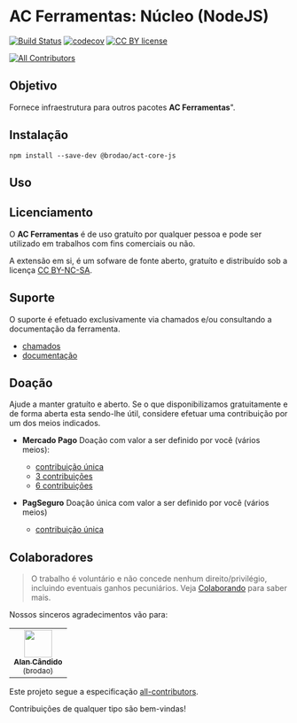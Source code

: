 # AC Ferramentas: Núcleo (NodeJS)

[![Build Status](https://travis-ci.org/brodao/act-core-js.svg?branch=master)](https://www.travis-ci.org/github/brodao/act-core-js)
[![codecov](https://codecov.io/gh/brodao/act-core-js/branch/master/graph/badge.svg)](https://codecov.io/gh/brodao/act-core-js)
[![CC BY license](https://img.shields.io/badge/license-CC%20BY-%2327ad79)](https://creativecommons.org/licenses/by/4.0/)

<!-- ALL-CONTRIBUTORS-BADGE:START - Do not remove or modify this section -->
[![All Contributors](https://img.shields.io/badge/all_contributors-1-orange.svg?style=flat-square)](#contributors)
<!-- ALL-CONTRIBUTORS-BADGE:END -->

## Objetivo

Fornece infraestrutura para outros pacotes **AC Ferramentas**".

## Instalação

```terminal
npm install --save-dev @brodao/act-core-js
```

## Uso

## Licenciamento

O **AC Ferramentas** é de uso gratuíto por qualquer pessoa e pode ser utilizado em trabalhos com fins comerciais ou não.

A extensão em si, é um sofware de fonte aberto, gratuíto e distribuí­do sob a licença [CC BY-NC-SA](LICENSE).

## Suporte

O suporte é efetuado exclusivamente via chamados e/ou consultando a documentação da ferramenta.

-   [chamados](https://github.com/brodao/act-core-js/issues?status=new&status=open)
-   [documentação](https://github.com/brodao/act-core-js/wiki/)

## Doação

Ajude a manter gratuíto e aberto. Se o que disponibilizamos gratuitamente e de forma aberta esta sendo-lhe útil, considere efetuar uma contribuição por um dos meios indicados.

-   **Mercado Pago** Doação com valor a ser definido por você (vários meios):

    -   [contribuição única](http://mpago.la/1PqKVdx)
    -   [3 contribuições](http://mpago.la/1Gk2N6k)
    -   [6 contribuições](http://mpago.la/28aH7Qa)

-   **PagSeguro** Doação única com valor a ser definido por você (vários meios)
    -   [contribuição única](https://pagseguro.uol.com.br/checkout/nc/nl/donation/sender-identification.jhtml?t=ed1ce6a52728d7cc3f98b07dd597573b7db955e85faff6ff5da31c3d3b58266b&e=true#rmcl)

## <a name=contributors>Colaboradores</a>

> O trabalho é voluntário e não concede nenhum direito/privilégio, incluindo eventuais ganhos pecuniários. Veja [Colaborando](CONTRIBUTING.MD) para saber mais.

Nossos sinceros agradecimentos vão para:

<!-- ALL-CONTRIBUTORS-LIST:START - Do not remove or modify this section -->
<!-- prettier-ignore-start -->
<!-- markdownlint-disable -->
<table>
  <tr>
    <td align="center"><a href="https://github.com/brodao" target="_brank"><img src="https://avatars0.githubusercontent.com/u/949914?v=4" width="50px;" alt=""/><br /><sub><b>Alan Cândido</b><br>(brodao)</sub></a></td>
  </tr>
</table>

<!-- markdownlint-restore -->
<!-- prettier-ignore-end -->

<!-- ALL-CONTRIBUTORS-LIST:END -->

Este projeto segue a especificação [all-contributors](https://github.com/all-contributors/all-contributors).

Contribuições de qualquer tipo são bem-vindas!
